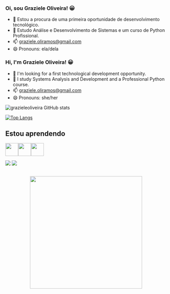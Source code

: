 ### Oi, sou Graziele Oliveira! 😀


- 🔭 Estou a procura de uma primeira oportunidade de desenvolvimento tecnológico.
- 🌱 Estudo Análise e Desenvolvimento de Sistemas e um curso de Python Profissional.
- 📫  graziele.oliramos@gmail.com
- 😄 Pronouns: ela/dela

### Hi, I'm Graziele Oliveira! 😀
- 🔭 I'm looking for a first technological development opportunity.
- 🌱 I study Systems Analysis and Development and a Professional Python course.
- 📫 graziele.oliramos@gmail.com
- 😄 Pronouns: she/her


![grazieleoliveira GitHub stats](https://github-readme-stats.vercel.app/api?username=grazieleoliveira9&show_icons=true&theme=merko)

[![Top Langs](https://github-readme-stats.vercel.app/api/top-langs/?username=grazieleoliveira9&layout=compact)](https://github.com/grazieleoliveira9/github-readme-stats)

## Estou aprendendo
 <img src="https://cdn.jsdelivr.net/gh/devicons/devicon/icons/html5/html5-original-wordmark.svg" width="40" height="40"/><img src="https://cdn.jsdelivr.net/gh/devicons/devicon/icons/python/python-plain-wordmark.svg" width="40" height="40" /><img src="https://cdn.jsdelivr.net/gh/devicons/devicon/icons/javascript/javascript-original.svg" width="40" height="40"  />
          
            
 
 
 <a href="https://www.https://www.linkedin.com/in/grazieleoliveira9/" target="_blank"><img src="https://img.shields.io/badge/-LinkedIn-%230077B5?style=for-the-badge&logo=linkedin&logoColor=white" target="_blank"></a></div> <a href="https://instagram.com/oliveira_graziele" target="_blank"><img src="https://img.shields.io/badge/-Instagram-%23E4405F?style=for-the-badge&logo=instagram&logoColor=white" target="_blank"></a>
 


##



<p align="center">
  <img src="https://media.tenor.com/0hjOGLFaQa0AAAAd/lofi-girl-lofi.gif" width="350">
</p>





          
          
          
          






  




  
                      
